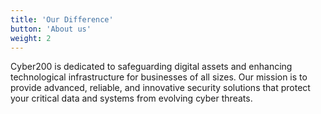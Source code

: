 ```yaml
---
title: 'Our Difference'
button: 'About us'
weight: 2
---
```


Cyber200 is dedicated to safeguarding digital assets and enhancing technological infrastructure for businesses of all sizes. Our mission is to provide advanced, reliable, and innovative security solutions that protect your critical data and systems from evolving cyber threats.
